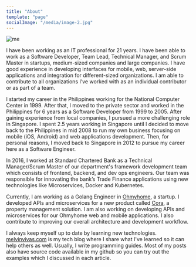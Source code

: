 ```yaml
---
title: "About"
template: "page"
socialImage: "/media/image-2.jpg"
---
```


![me](/media/me-gophercon.jpeg)

I have been working as an IT professional for 21 years. I have been able to work as a Software Developer, Team Lead, Technical Manager, and Scrum Master in startups, medium-sized companies and large companies. I have good experience in developing interfaces for mobile, web, server-side applications and integration for different-sized organizations. I am able to contribute to all organizations I’ve worked with as an individual contributor or as part of a team.

I started my career in the Philippines working for the National Computer Center in 1999. After that, I moved to the private sector and worked in the Philippines for 6 years as a Software Developer from 1999 to 2005. After gaining experience from local companies, I pursued a more challenging role in Singapore. I spent 2.5 years working in Singapore until I decided to move back to the Philippines in mid 2008 to run my own business focusing on mobile (iOS, Android) and web applications development. Then, for personal reasons, I moved back to Singapore in 2012 to pursue my career here as a Software Engineer.

In 2016, I worked at Standard Chartered Bank as a Technical Manager/Scrum Master of our department's framework development team which consists of frontend, backend, and dev ops engineers. Our team was responsible for innovating the bank’s Trade Finance applications using new technologies like Microservices, Docker and Kubernetes.

Currently, I am working as a Golang Engineer in [Ohmyhome](http://www.ohmyhome.com/), a startup. I developed APIs and microservices for a new product called [Cora](https://cora.pro), a property management solution. I am also working on developing APIs and microservices for our Ohmyhome web and mobile applications. I also contribute to improving our overall architecture and development workflow.

I always keep myself up to date by learning new technologies. [melvinvivas.com](https://www.melvinvivas.com) is my tech blog where I share what I've learned so it can help others as well. Usually, I write programming guides. Most of my posts also have source code available in my github so you can try out the examples which I discussed in each article.

